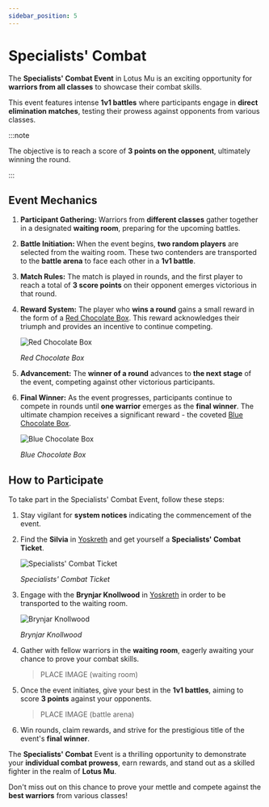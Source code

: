 ```yaml
---
sidebar_position: 5
---
```


# Specialists' Combat

The **Specialists' Combat Event** in Lotus Mu is an exciting opportunity for **warriors from all classes** to showcase their combat skills.

This event features intense **1v1 battles** where participants engage in **direct elimination matches**, testing their prowess against opponents from various classes.

:::note

The objective is to reach a score of **3 points on the opponent**, ultimately winning the round.

:::

## Event Mechanics

1. **Participant Gathering:** Warriors from **different classes** gather together in a designated **waiting room**, preparing for the upcoming battles.

2. **Battle Initiation:** When the event begins, **two random players** are selected from the waiting room. These two contenders are transported to the **battle arena** to face each other in a **1v1 battle**.

3. **Match Rules:** The match is played in rounds, and the first player to reach a total of **3 score points** on their opponent emerges victorious in that round.

4. **Reward System:** The player who **wins a round** gains a small reward in the form of a [Red Chocolate Box](/items/item-bags/misc/red-chocolate-box). This reward acknowledges their triumph and provides an incentive to continue competing.

   ![Red Chocolate Box](/img/items/item-bags/red-chocolate-box.png)

   _Red Chocolate Box_

5. **Advancement:** The **winner of a round** advances to **the next stage** of the event, competing against other victorious participants.

6. **Final Winner:** As the event progresses, participants continue to compete in rounds until **one warrior** emerges as the **final winner**. The ultimate champion receives a significant reward - the coveted [Blue Chocolate Box](/items/item-bags/exc/blue-chocolate-box).

   ![Blue Chocolate Box](/img/items/item-bags/blue-chocolate-box.png)

   _Blue Chocolate Box_

## How to Participate

To take part in the Specialists' Combat Event, follow these steps:

1. Stay vigilant for **system notices** indicating the commencement of the event.

2. Find the **Silvia** in [Yoskreth](/maps/yoskreth) and get yourself a **Specialists' Combat Ticket**.

   ![Specialists' Combat Ticket](/img/items/invitations/specialists-combat-ticket.png)

   _Specialists' Combat Ticket_

3. Engage with the **Brynjar Knollwood** in [Yoskreth](/maps/yoskreth) in order to be transported to the waiting room.

   ![Brynjar Knollwood](/img/npc/brynjar-knollwood.jpg)

   _Brynjar Knollwood_

4. Gather with fellow warriors in the **waiting room**, eagerly awaiting your chance to prove your combat skills.

   > PLACE IMAGE (waiting room)

5. Once the event initiates, give your best in the **1v1 battles**, aiming to score **3 points** against your opponents.

   > PLACE IMAGE (battle arena)

6. Win rounds, claim rewards, and strive for the prestigious title of the event's **final winner**.

The **Specialists' Combat** Event is a thrilling opportunity to demonstrate your **individual combat prowess**, earn rewards, and stand out as a skilled fighter in the realm of **Lotus Mu**.

Don't miss out on this chance to prove your mettle and compete against the **best warriors** from various classes!
